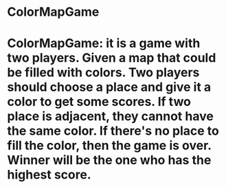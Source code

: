 # ColorMapGame
# ColorMapGame: it is a game with two players. Given a map that could be filled with colors. Two players should choose a place and give it a color to get some scores. If two place is adjacent, they cannot have the same color. If there's no place to fill the color, then the game is over. Winner will be the one who has the highest score. 
